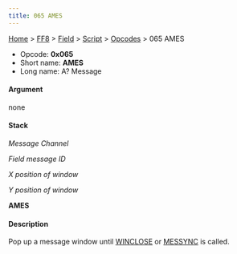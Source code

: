 ```yaml
---
title: 065 AMES
---
```


[Home](Main%20Page.md) > [FF8](FF8.md) > [Field](FF8/Field.md) > [Script](FF8/Field/Script.md) > [Opcodes](FF8/Field/Script/Opcodes.md) > 065 AMES

-   Opcode: **0x065**
-   Short name: **AMES**
-   Long name: A? Message

#### Argument

none

#### Stack

  
*Message Channel*

*Field message ID*

*X position of window*

*Y position of window*

**AMES**

#### Description

Pop up a message window until [WINCLOSE][] or [MESSYNC][] is called.

  [WINCLOSE]: 04C%20WINCLOSE.md "wikilink"
  [MESSYNC]: 048%20MESSYNC.md "wikilink"
